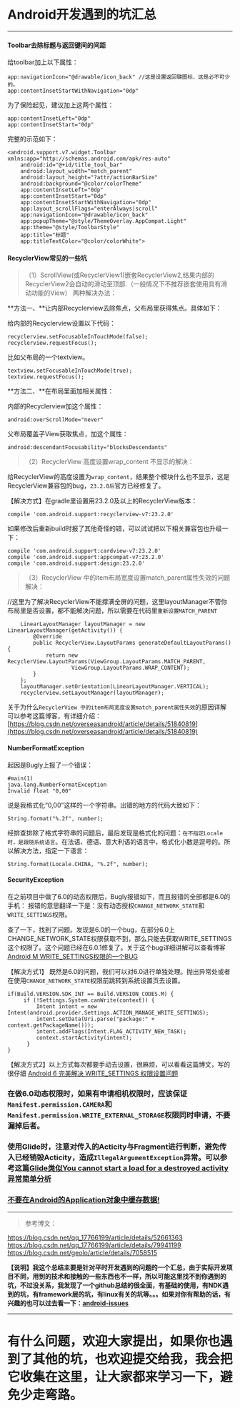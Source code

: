# Android开发遇到的坑汇总

----

#### Toolbar去除标题与返回键间的间距

给toolbar加上以下属性：

    app:navigationIcon="@drawable/icon_back" //这是设置返回键图标，这是必不可少的。 
    app:contentInsetStartWithNavigation="0dp"


为了保险起见，建议加上这两个属性：

    app:contentInsetLeft="0dp"
    app:contentInsetStart="0dp"

完整的示范如下：

	<android.support.v7.widget.Toolbar xmlns:app="http://schemas.android.com/apk/res-auto" 
		android:id="@+id/title_tool_bar" 
		android:layout_width="match_parent" 
		android:layout_height="?attr/actionBarSize" 
		android:background="@color/colorTheme" 
		app:contentInsetLeft="0dp" 
		app:contentInsetStart="0dp" 
		app:contentInsetStartWithNavigation="0dp" 
		app:layout_scrollFlags="enterAlways|scroll" 
		app:navigationIcon="@drawable/icon_back" 
		app:popupTheme="@style/ThemeOverlay.AppCompat.Light" 
		app:theme="@style/ToolbarStyle" 
		app:title="标题" 
		app:titleTextColor="@color/colorWhite">
		
#### RecyclerView常见的一些坑
> （1）ScrollView(或RecyclerView1)嵌套RecyclerView2,结果内部的RecyclerView2会自动的滑动至顶部.（一般情况下不推荐嵌套使用具有滑动功能的View）
两种解决办法：

**方法一、**让内部Recyclerview去除焦点，父布局里获得焦点。具体如下：

给内部的Recyclerview设置以下代码：

    recyclerview.setFocusableInTouchMode(false);
    recyclerview.requestFocus();

比如父布局的一个textview。

    textview.setFocusableInTouchMode(true);  
    textview.requestFocus(); 

**方法二、**在布局里面加相关属性：

内部的Recyclerview加这个属性：

    android:overScrollMode="never"
父布局覆盖子View获取焦点，加这个属性：

    android:descendantFocusability="blocksDescendants"

> （2）RecyclerView 高度设置wrap_content 不显示的解决：

给RecyclerView的高度设置为`wrap_content`，结果整个模块什么也不显示，这是RecyclerView兼容包的bug，`23.2.0后`官方已经修复了。

【解决方式】在gradle里设置用23.2.0及以上的RecyclerView版本：

    compile 'com.android.support:recyclerview-v7:23.2.0'

如果修改后重新build时报了其他奇怪的错，可以试试把以下相关兼容包也升级一下：

    compile 'com.android.support:cardview-v7:23.2.0'
    compile 'com.android.support:appcompat-v7:23.2.0'
    compile 'com.android.support:design:23.2.0'

> （3）RecyclerView 中的item布局宽度设置match_parent属性失效的问题解决：

 //这里为了解决RecyclerView不能撑满全屏的问题，这里layoutManager不管你布局里是否设置，都不能解决问题，所以需要在代码里`重新设置MATCH_PARENT`
 
        LinearLayoutManager layoutManager = new LinearLayoutManager(getActivity()) {
            @Override
            public RecyclerView.LayoutParams generateDefaultLayoutParams() {
                return new RecyclerView.LayoutParams(ViewGroup.LayoutParams.MATCH_PARENT,
                        ViewGroup.LayoutParams.WRAP_CONTENT);
            }
        };
        layoutManager.setOrientation(LinearLayoutManager.VERTICAL);
        recyclerview.setLayoutManager(layoutManager);
关于为什么`RecyclerView 中的item布局宽度设置match_parent属性失效`的原因详解可以参考这篇博客，有详细介绍：[https://blog.csdn.net/overseasandroid/article/details/51840819](https://blog.csdn.net/overseasandroid/article/details/51840819)

#### NumberFormatException

起因是Bugly上报了一个错误：

    #main(1)
    java.lang.NumberFormatException
    Invalid float "0,00"

说是我格式化“0,00”这样的一个字符串。出错的地方的代码大致如下：

    String.format("%.2f", number);

经排查排除了格式字符串的问题后，最后发现是格式化的问题：`在不指定Locale时，是跟随系统语言`。在法语、德语、意大利语的语言中，格式化小数是逗号的。所以解决方法，指定一下语言：

    String.format(Locale.CHINA, "%.2f", number);    
    
#### SecurityException

在之前项目中做了6.0的动态权限后，Bugly报错如下，而且报错的全部都是6.0的手机：
报错的意思翻译一下是：没有动态授权`CHANGE_NETWORK_STATE`和`WRITE_SETTINGS`权限。

查了一下，找到了问题。发现是6.0的一个bug，在部分6.0上CHANGE_NETWORK_STATE权限获取不到，那么只能去获取WRITE_SETTINGS这个权限了。这个问题已经在6.0.1修复了。关于这个bug详细讲解可以查看博客 [Android M WRITE_SETTINGS权限的一个BUG](https://www.jianshu.com/p/bab716584316)

【解决方式1】
既然是6.0的问题，我们可以对6.0进行单独处理。抛出异常处或者在使用`CHANGE_NETWORK_STATE`权限前跳转到系统设置页去设置。

	if(Build.VERSION.SDK_INT == Build.VERSION_CODES.M) {
	     if (!Settings.System.canWrite(context)) {
	         Intent intent = new Intent(android.provider.Settings.ACTION_MANAGE_WRITE_SETTINGS);
	         intent.setData(Uri.parse("package:" + context.getPackageName()));
	         intent.addFlags(Intent.FLAG_ACTIVITY_NEW_TASK);
	         context.startActivity(intent);
	      } 
	} 
	
【解决方式2】以上方式每次都要手动去设置，很麻烦，可以看看这篇博文，写的很仔细 [Android 6 完美解决 WRITE_SETTINGS 权限设置问题](https://www.jianshu.com/p/0b880871b887)

### 在做6.0动态权限时，如果有申请相机权限时，应该保证`Manifest.permission.CAMERA`和`Manifest.permission.WRITE_EXTERNAL_STORAGE`权限同时申请，不要漏掉后者。

### 使用Glide时，注意对传入的Acticity与Fragment进行判断，避免传入已经销毁Acticity，造成`IllegalArgumentException`异常。可以参考这篇[Glide类似You cannot start a load for a destroyed activity异常简单分析](https://blog.csdn.net/loners_/article/details/73521968)

### [不要在Android的Application对象中缓存数据!](https://www.jianshu.com/p/83f0046bc310)



----

> 参考博文：

https://blog.csdn.net/qq_17766199/article/details/52661363
https://blog.csdn.net/qq_17766199/article/details/79941199
https://blog.csdn.net/geolo/article/details/7058515

**【说明】我这个总结主要是针对平时开发遇到的问题的一个汇总，由于实际开发项目不同，用到的技术和接触的一些东西也不一样，所以可能这里找不到你遇到的坑，不过没关系，我发现了一个github总结的很全面，有基础的使用，有NDK遇到的坑，有framework层的坑，有linux有关的坑等。。。如果对你有帮助的话，有兴趣的也可以过去看一下：[android-issues](https://github.com/ayyb1988/android-issues)**

----

# 有什么问题，欢迎大家提出，如果你也遇到了其他的坑，也欢迎提交给我，我会把它收集在这里，让大家都来学习一下，避免少走弯路。